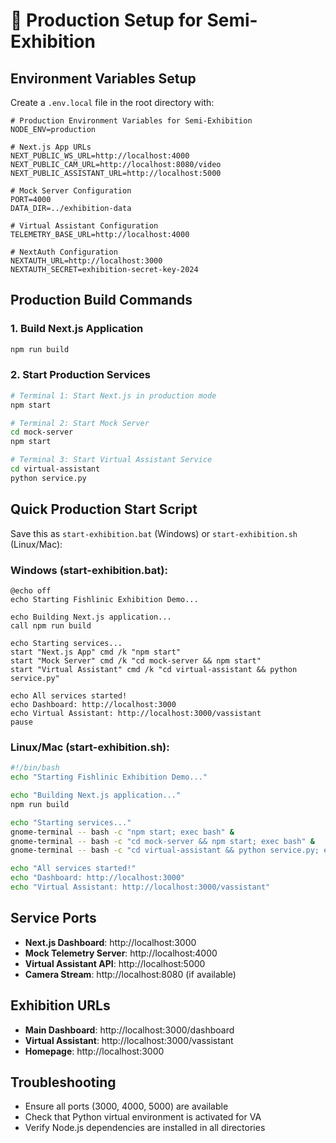 # 🚀 Production Setup for Semi-Exhibition

## Environment Variables Setup

Create a `.env.local` file in the root directory with:

```env
# Production Environment Variables for Semi-Exhibition
NODE_ENV=production

# Next.js App URLs
NEXT_PUBLIC_WS_URL=http://localhost:4000
NEXT_PUBLIC_CAM_URL=http://localhost:8080/video
NEXT_PUBLIC_ASSISTANT_URL=http://localhost:5000

# Mock Server Configuration
PORT=4000
DATA_DIR=../exhibition-data

# Virtual Assistant Configuration
TELEMETRY_BASE_URL=http://localhost:4000

# NextAuth Configuration
NEXTAUTH_URL=http://localhost:3000
NEXTAUTH_SECRET=exhibition-secret-key-2024
```

## Production Build Commands

### 1. Build Next.js Application
```bash
npm run build
```

### 2. Start Production Services
```bash
# Terminal 1: Start Next.js in production mode
npm start

# Terminal 2: Start Mock Server
cd mock-server
npm start

# Terminal 3: Start Virtual Assistant Service
cd virtual-assistant
python service.py
```

## Quick Production Start Script

Save this as `start-exhibition.bat` (Windows) or `start-exhibition.sh` (Linux/Mac):

### Windows (start-exhibition.bat):
```batch
@echo off
echo Starting Fishlinic Exhibition Demo...

echo Building Next.js application...
call npm run build

echo Starting services...
start "Next.js App" cmd /k "npm start"
start "Mock Server" cmd /k "cd mock-server && npm start"
start "Virtual Assistant" cmd /k "cd virtual-assistant && python service.py"

echo All services started! 
echo Dashboard: http://localhost:3000
echo Virtual Assistant: http://localhost:3000/vassistant
pause
```

### Linux/Mac (start-exhibition.sh):
```bash
#!/bin/bash
echo "Starting Fishlinic Exhibition Demo..."

echo "Building Next.js application..."
npm run build

echo "Starting services..."
gnome-terminal -- bash -c "npm start; exec bash" &
gnome-terminal -- bash -c "cd mock-server && npm start; exec bash" &
gnome-terminal -- bash -c "cd virtual-assistant && python service.py; exec bash" &

echo "All services started!"
echo "Dashboard: http://localhost:3000"
echo "Virtual Assistant: http://localhost:3000/vassistant"
```

## Service Ports
- **Next.js Dashboard**: http://localhost:3000
- **Mock Telemetry Server**: http://localhost:4000
- **Virtual Assistant API**: http://localhost:5000
- **Camera Stream**: http://localhost:8080 (if available)

## Exhibition URLs
- **Main Dashboard**: http://localhost:3000/dashboard
- **Virtual Assistant**: http://localhost:3000/vassistant
- **Homepage**: http://localhost:3000

## Troubleshooting
- Ensure all ports (3000, 4000, 5000) are available
- Check that Python virtual environment is activated for VA
- Verify Node.js dependencies are installed in all directories
